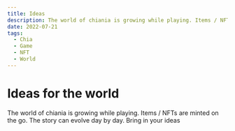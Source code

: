 ```yaml
---
title: Ideas
description: The world of chiania is growing while playing. Items / NFTs are minted on the go. The story can evolve day by day. Bring in your ideas
date: 2022-07-21
tags:
  - Chia
  - Game
  - NFT
  - World
---
```


# Ideas for the world

The world of chiania is growing while playing. Items / NFTs are minted on the go. The story can evolve day by day. Bring in your ideas